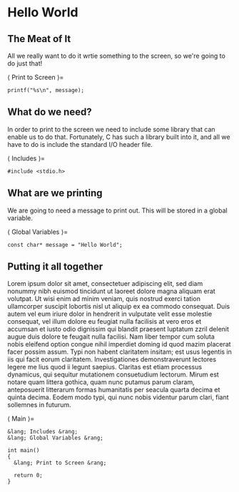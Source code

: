 Hello World
===========

The Meat of It
--------------

All we really want to do it wrtie something to the screen, so we're going to do just that!

  &lang; Print to Screen &rang;=

    printf("%s\n", message);

What do we need?
----------------

In order to print to the screen we need to include some library that can enable us to do that. Fortunately, C has such a library built into it, and all we have to do is include the standard I/O header file.

  &lang; Includes &rang;=

    #include <stdio.h>

What are we printing
--------------------

We are going to need a message to print out. This will be stored in a global variable.

  &lang; Global Variables &rang;=

    const char* message = "Hello World";

Putting it all together
-----------------------

Lorem ipsum dolor sit amet, consectetuer adipiscing elit, sed diam nonummy nibh euismod tincidunt ut laoreet dolore magna aliquam erat volutpat. Ut wisi enim ad minim veniam, quis nostrud exerci tation ullamcorper suscipit lobortis nisl ut aliquip ex ea commodo consequat. Duis autem vel eum iriure dolor in hendrerit in vulputate velit esse molestie consequat, vel illum dolore eu feugiat nulla facilisis at vero eros et accumsan et iusto odio dignissim qui blandit praesent luptatum zzril delenit augue duis dolore te feugait nulla facilisi. Nam liber tempor cum soluta nobis eleifend option congue nihil imperdiet doming id quod mazim placerat facer possim assum. Typi non habent claritatem insitam; est usus legentis in iis qui facit eorum claritatem. Investigationes demonstraverunt lectores legere me lius quod ii legunt saepius. Claritas est etiam processus dynamicus, qui sequitur mutationem consuetudium lectorum. Mirum est notare quam littera gothica, quam nunc putamus parum claram, anteposuerit litterarum formas humanitatis per seacula quarta decima et quinta decima. Eodem modo typi, qui nunc nobis videntur parum clari, fiant sollemnes in futurum.

  &lang; Main &rang;=

    &lang; Includes &rang;
    &lang; Global Variables &rang;

    int main()
    {
      &lang; Print to Screen &rang;

      return 0;
    }
